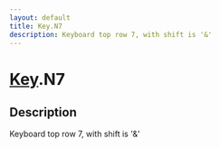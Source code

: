 ```yaml
---
layout: default
title: Key.N7
description: Keyboard top row 7, with shift is '&'
---
```

# [Key]({{site.url}}/Pages/Reference/Key.html).N7

## Description
Keyboard top row 7, with shift is '&'

